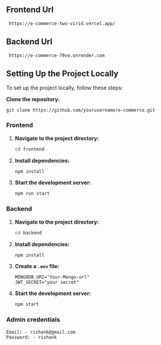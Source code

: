 ## Frontend Url
```
 https://e-commerce-two-virid.vercel.app/
```

## Backend Url
```
 https://e-commerce-79ve.onrender.com
```

## Setting Up the Project Locally

To set up the project locally, follow these steps:

 **Clone the repository:**
    

    git clone https://github.com/yourusername/e-commerce.git



### Frontend


1. **Navigate to the project directory:**
    ```bash
    cd frontend
    ```

2. **Install dependencies:**
    ```bash
    npm install
    ```

3. **Start the development server:**
    ```bash
    npm run start
    ```

### Backend



1. **Navigate to the project directory:**
    ```bash
    cd backend
    ```

2. **Install dependencies:**
    ```bash
    npm install
    ```

3. **Create a `.env` file:**
    ```
    MONGODB_URI="Your-Mongo-url"
    JWT_SECRET="your secret"
    ```

4. **Start the development server:**
    ```bash
    npm start
    ```


### Admin credentials
```
Email: - rishank@gmail.com
Password: - rishank
```   
